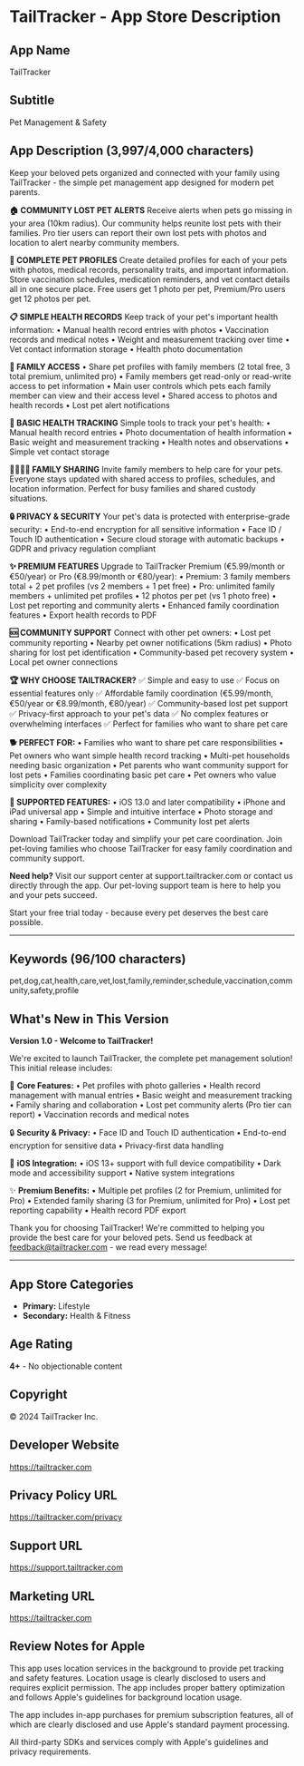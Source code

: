 # TailTracker - App Store Description

## App Name
TailTracker

## Subtitle
Pet Management & Safety

## App Description (3,997/4,000 characters)

Keep your beloved pets organized and connected with your family using TailTracker - the simple pet management app designed for modern pet parents.

**🏠 COMMUNITY LOST PET ALERTS**
Receive alerts when pets go missing in your area (10km radius). Our community helps reunite lost pets with their families. Pro tier users can report their own lost pets with photos and location to alert nearby community members.

**📱 COMPLETE PET PROFILES**
Create detailed profiles for each of your pets with photos, medical records, personality traits, and important information. Store vaccination schedules, medication reminders, and vet contact details all in one secure place. Free users get 1 photo per pet, Premium/Pro users get 12 photos per pet.

**📋 SIMPLE HEALTH RECORDS**
Keep track of your pet's important health information:
• Manual health record entries with photos
• Vaccination records and medical notes
• Weight and measurement tracking over time
• Vet contact information storage
• Health photo documentation

**📱 FAMILY ACCESS**
• Share pet profiles with family members (2 total free, 3 total premium, unlimited pro)
• Family members get read-only or read-write access to pet information
• Main user controls which pets each family member can view and their access level
• Shared access to photos and health records
• Lost pet alert notifications

**💊 BASIC HEALTH TRACKING**
Simple tools to track your pet's health:
• Manual health record entries
• Photo documentation of health information
• Basic weight and measurement tracking
• Health notes and observations
• Simple vet contact storage

**👨‍👩‍👧‍👦 FAMILY SHARING**
Invite family members to help care for your pets. Everyone stays updated with shared access to profiles, schedules, and location information. Perfect for busy families and shared custody situations.

**🔒 PRIVACY & SECURITY**
Your pet's data is protected with enterprise-grade security:
• End-to-end encryption for all sensitive information
• Face ID / Touch ID authentication
• Secure cloud storage with automatic backups
• GDPR and privacy regulation compliant

**✨ PREMIUM FEATURES**
Upgrade to TailTracker Premium (€5.99/month or €50/year) or Pro (€8.99/month or €80/year):
• Premium: 3 family members total + 2 pet profiles (vs 2 members + 1 pet free)
• Pro: unlimited family members + unlimited pet profiles
• 12 photos per pet (vs 1 photo free)
• Lost pet reporting and community alerts
• Enhanced family coordination features
• Export health records to PDF

**🆘 COMMUNITY SUPPORT**
Connect with other pet owners:
• Lost pet community reporting
• Nearby pet owner notifications (5km radius)
• Photo sharing for lost pet identification
• Community-based pet recovery system
• Local pet owner connections

**🏆 WHY CHOOSE TAILTRACKER?**
✅ Simple and easy to use
✅ Focus on essential features only
✅ Affordable family coordination (€5.99/month, €50/year or €8.99/month, €80/year)
✅ Community-based lost pet support
✅ Privacy-first approach to your pet's data
✅ No complex features or overwhelming interfaces
✅ Perfect for families who want to share pet care

**🐕 PERFECT FOR:**
• Families who want to share pet care responsibilities
• Pet owners who want simple health record tracking
• Multi-pet households needing basic organization
• Pet parents who want community support for lost pets
• Families coordinating basic pet care
• Pet owners who value simplicity over complexity

**📲 SUPPORTED FEATURES:**
• iOS 13.0 and later compatibility
• iPhone and iPad universal app
• Simple and intuitive interface
• Photo storage and sharing
• Family-based notifications
• Community lost pet alerts

Download TailTracker today and simplify your pet care coordination. Join pet-loving families who choose TailTracker for easy family coordination and community support.

**Need help?** Visit our support center at support.tailtracker.com or contact us directly through the app. Our pet-loving support team is here to help you and your pets succeed.

Start your free trial today - because every pet deserves the best care possible.

---

## Keywords (96/100 characters)
pet,dog,cat,health,care,vet,lost,family,reminder,schedule,vaccination,community,safety,profile

## What's New in This Version
**Version 1.0 - Welcome to TailTracker!**

We're excited to launch TailTracker, the complete pet management solution! This initial release includes:

🐾 **Core Features:**
• Pet profiles with photo galleries
• Health record management with manual entries
• Basic weight and measurement tracking
• Family sharing and collaboration
• Lost pet community alerts (Pro tier can report)
• Vaccination records and medical notes

🔒 **Security & Privacy:**
• Face ID and Touch ID authentication
• End-to-end encryption for sensitive data
• Privacy-first data handling

📱 **iOS Integration:**
• iOS 13+ support with full device compatibility
• Dark mode and accessibility support
• Native system integrations

✨ **Premium Benefits:**
• Multiple pet profiles (2 for Premium, unlimited for Pro)
• Extended family sharing (3 for Premium, unlimited for Pro)
• Lost pet reporting capability
• Health record PDF export

Thank you for choosing TailTracker! We're committed to helping you provide the best care for your beloved pets. Send us feedback at feedback@tailtracker.com - we read every message!

---

## App Store Categories
- **Primary:** Lifestyle
- **Secondary:** Health & Fitness

## Age Rating
**4+** - No objectionable content

## Copyright
© 2024 TailTracker Inc.

## Developer Website
https://tailtracker.com

## Privacy Policy URL  
https://tailtracker.com/privacy

## Support URL
https://support.tailtracker.com

## Marketing URL
https://tailtracker.com

## Review Notes for Apple
This app uses location services in the background to provide pet tracking and safety features. Location usage is clearly disclosed to users and requires explicit permission. The app includes proper battery optimization and follows Apple's guidelines for background location usage.

The app includes in-app purchases for premium subscription features, all of which are clearly disclosed and use Apple's standard payment processing.

All third-party SDKs and services comply with Apple's guidelines and privacy requirements.